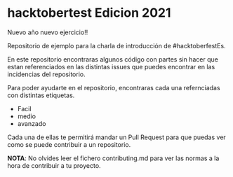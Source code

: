 # hacktobertest Edicion 2021

Nuevo año nuevo ejercicio!!

Repositorio de ejemplo para la charla de introducción de #hacktoberfestEs.

En este repositorio encontraras algunos código con partes sin hacer que estan referenciados en las distintas issues que puedes encontrar en las incidencias del repositorio.

Para poder ayudarte en el repositorio, encontraras cada una refernciadas con distintas etiquetas.

* Facil
* medio
* avanzado

Cada una de ellas te permitirá mandar un Pull Request para que puedas ver como se puede contribuir a un repositorio.

**NOTA**: No olvides leer el fichero contributing.md para ver las normas a la hora de contribuir a tu proyecto.

